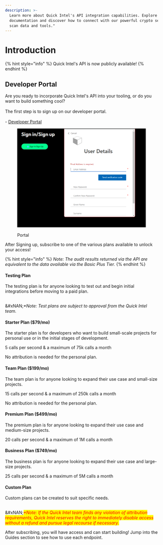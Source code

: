 ```yaml
---
description: >-
  Learn more about Quick Intel's API integration capabilities. Explore our
  documentation and discover how to connect with our powerful crypto security
  scan data and tools."
---
```


# Introduction

{% hint style="info" %}
Quick Intel's API is now publicly available!
{% endhint %}

## Developer Portal

Are you ready to incorporate Quick Intel's API into your tooling, or do you want to build something cool?\
\
The first step is to sign up on our developer portal.\
\
\-  [Developer Portal](https://developer.quickintel.io)

<figure><img src="../../.gitbook/assets/image (92).png" alt=""><figcaption><p>Portal</p></figcaption></figure>

After Signing up, subscribe to one of the various plans available to unlock your access!

{% hint style="info" %}
_Note: The audit results returned via the API are equivalent to the data available via the Basic Plus Tier._
{% endhint %}

#### Testing Plan

The testing plan is for anyone looking to test out and begin initial integrations before moving to a paid plan.

\
&#xNAN;_\*Note: Test plans are subject to approval from the Quick Intel team._

#### Starter Plan ($79/mo)

The starter plan is for developers who want to build small-scale projects for personal use or in the initial stages of development.&#x20;

5 calls per second & a maximum of 75k calls a month

No attribution is needed for the personal plan.

#### Team Plan ($199/mo)

The team plan is for anyone looking to expand their use case and small-size projects.&#x20;

15 calls per second & a maximum of 250k calls a month

No attribution is needed for the personal plan.

#### Premium Plan ($499/mo)

The premium plan is for anyone looking to expand their use case and medium-size projects.&#x20;

20 calls per second & a maximum of 1M calls a month

#### Business Plan ($749/mo)

The business plan is for anyone looking to expand their use case and large-size projects.&#x20;

25 calls per second & a maximum of 5M calls a month

#### Custom Plan

Custom plans can be created to suit specific needs.

\
&#xNAN;_<mark style="color:red;">\*Note: If the Quick Intel team finds any violation of attribution requirements, Quick Intel reserves the right to immediately disable access without a refund and pursue legal recourse if necessary.</mark>_

After subscribing, you will have access and can start building! Jump into the Guides section to see how to use each endpoint.
